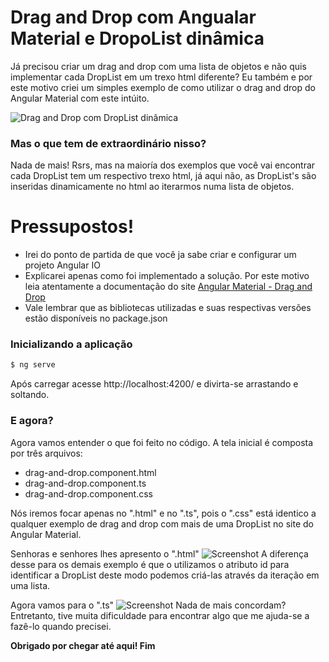 # Drag and Drop com Angualar Material e DropoList dinâmica
Já precisou criar um drag and drop com uma lista de objetos e não quis implementar cada DropList em um trexo html diferente?
Eu também e por este motivo criei um simples exemplo de como utilizar o drag and drop do Angular Material com este intúito.

![Drag and Drop com DropList dinâmica](https://github.com/arthur-lima-dev/mat-drag-and-drop-example/blob/master/doc/drag-and-drop.gif)

### Mas o que tem de extraordinário nisso?
Nada de mais! Rsrs, mas na maioría dos exemplos que você vai encontrar cada DropList tem um respectivo trexo html, já aqui não, as DropList's são inseridas dinamicamente no html ao iterarmos numa lista de objetos.

# Pressupostos!
  - Irei do ponto de partida de que você ja sabe criar e configurar um projeto Angular IO
  - Explicarei apenas como foi implementado a solução. Por este motivo leia atentamente a documentação do site [Angular Material - Drag and Drop](https://material.angular.io/cdk/drag-drop/overview)
  - Vale lembrar que as bibliotecas utilizadas e suas respectivas versões estão disponíveis no package.json

### Inicializando a aplicação 
```sh
$ ng serve
```
Após carregar acesse http://localhost:4200/ e divirta-se arrastando e soltando.

### E agora?
Agora vamos entender o que foi feito no código.
A tela inicial é composta por três arquivos:
 - drag-and-drop.component.html
 - drag-and-drop.component.ts
 - drag-and-drop.component.css
 
Nós iremos focar apenas no ".html" e no ".ts", pois o ".css" está identico a qualquer exemplo de drag and drop com mais de uma DropList no site do Angular Material.

Senhoras e senhores lhes apresento o ".html"
![Screenshot](https://github.com/arthur-lima-dev/mat-drag-and-drop-example/blob/master/doc/drag-and-drop.html.jpg)
A diferença desse para os demais exemplo é que o utilizamos o atributo id para identificar a DropList deste modo podemos criá-las através da iteração em uma lista.

Agora vamos para o ".ts"
![Screenshot](https://github.com/arthur-lima-dev/mat-drag-and-drop-example/blob/master/doc/drag-and-drop.ts.jpg)
Nada de mais concordam? Entretanto, tive muita dificuldade para encontrar algo que me ajuda-se a fazê-lo quando precisei.

**Obrigado por chegar até aqui! Fim**
